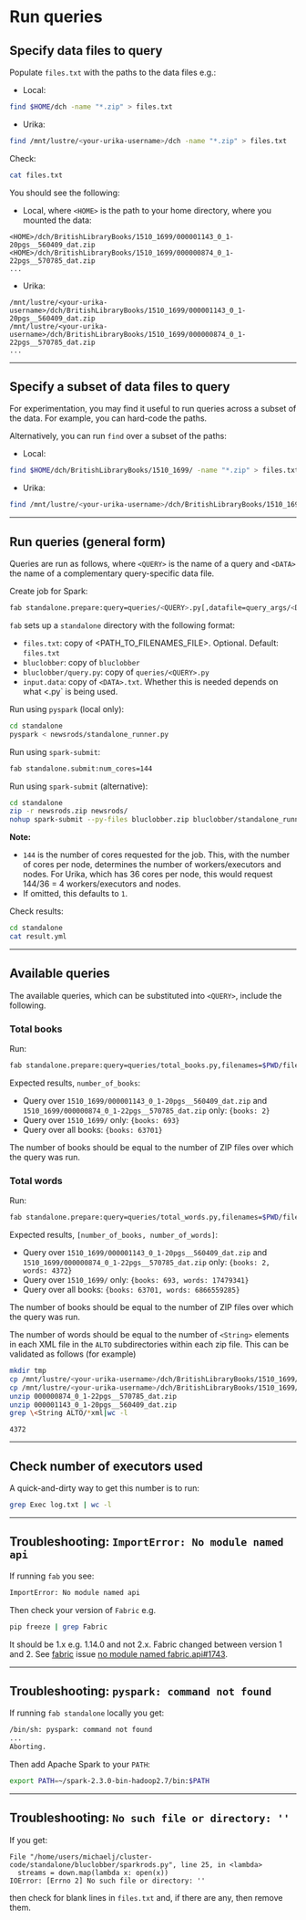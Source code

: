 # Run queries

## Specify data files to query

Populate `files.txt` with the paths to the data files e.g.:

* Local:

```bash
find $HOME/dch -name "*.zip" > files.txt
```

* Urika:

```bash
find /mnt/lustre/<your-urika-username>/dch -name "*.zip" > files.txt
```

Check:

```bash
cat files.txt
```

You should see the following:

* Local, where `<HOME>` is the path to your home directory, where you mounted the data:

```
<HOME>/dch/BritishLibraryBooks/1510_1699/000001143_0_1-20pgs__560409_dat.zip
<HOME>/dch/BritishLibraryBooks/1510_1699/000000874_0_1-22pgs__570785_dat.zip
...
```

* Urika:

```
/mnt/lustre/<your-urika-username>/dch/BritishLibraryBooks/1510_1699/000001143_0_1-20pgs__560409_dat.zip
/mnt/lustre/<your-urika-username>/dch/BritishLibraryBooks/1510_1699/000000874_0_1-22pgs__570785_dat.zip
...
```

---

## Specify a subset of data files to query

For experimentation, you may find it useful to run queries across a subset of the data. For example, you can hard-code the paths.

Alternatively, you can run `find` over a subset of the paths:

* Local:

```bash
find $HOME/dch/BritishLibraryBooks/1510_1699/ -name "*.zip" > files.txt
```

* Urika:

```bash
find /mnt/lustre/<your-urika-username>/dch/BritishLibraryBooks/1510_1699/ -name "*.zip" > files.txt
```

---

## Run queries (general form)

Queries are run as follows, where `<QUERY>` is the name of a query and `<DATA>` the name of a complementary query-specific data file.

Create job for Spark:

```bash
fab standalone.prepare:query=queries/<QUERY>.py[,datafile=query_args/<DATA>.txt][,filenames=<PATH_TO_FILENAMES_FILE>]
```

`fab` sets up a `standalone` directory with the following format:

* `files.txt`: copy of <PATH_TO_FILENAMES_FILE>. Optional. Default: `files.txt`
* `bluclobber`: copy of `bluclobber`
* `bluclobber/query.py`: copy of `queries/<QUERY>.py`
* `input.data`: copy of `<DATA>.txt`. Whether this is needed depends on what <<QUERY>.py` is being used.

Run using `pyspark` (local only):

```bash
cd standalone
pyspark < newsrods/standalone_runner.py
```

Run using `spark-submit`:

```bash
fab standalone.submit:num_cores=144
```

Run using `spark-submit` (alternative):

```bash
cd standalone
zip -r newsrods.zip newsrods/
nohup spark-submit --py-files bluclobber.zip bluclobber/standalone_runner.py 144 > log.txt &
```

**Note:**

* `144` is the number of cores requested for the job. This, with the number of cores per node, determines the number of workers/executors and nodes. For Urika, which has 36 cores per node, this would request 144/36 = 4 workers/executors and nodes.
* If omitted, this defaults to `1`.

Check results:

```bash
cd standalone
cat result.yml 
```

---

## Available queries

The available queries, which can be substituted into `<QUERY>`, include the following.

### Total books

Run:

```bash
fab standalone.prepare:query=queries/total_books.py,filenames=$PWD/files.txt standalone.submit:num_cores=144
```

Expected results, `number_of_books`:

* Query over `1510_1699/000001143_0_1-20pgs__560409_dat.zip` and `1510_1699/000000874_0_1-22pgs__570785_dat.zip` only: `{books: 2}`
* Query over `1510_1699/` only:  `{books: 693}`
* Query over all books: `{books: 63701}`

The number of books should be equal to the number of ZIP files over which the query was run.

### Total words

Run:

```bash
fab standalone.prepare:query=queries/total_words.py,filenames=$PWD/files.txt standalone.submit:num_cores=144
```

Expected results, `[number_of_books, number_of_words]`:

* Query over `1510_1699/000001143_0_1-20pgs__560409_dat.zip` and `1510_1699/000000874_0_1-22pgs__570785_dat.zip` only: `{books: 2, words: 4372}`
* Query over `1510_1699/` only: `{books: 693, words: 17479341}`
* Query over all books: `{books: 63701, words: 6866559285}`

The number of books should be equal to the number of ZIP files over which the query was run.

The number of words should be equal to the number of `<String>` elements in each XML file in the `ALTO` subdirectories within each zip file. This can be validated as follows (for example)

```bash
mkdir tmp
cp /mnt/lustre/<your-urika-username>/dch/BritishLibraryBooks/1510_1699/000001143_0_1-20pgs__560409_dat.zip .
cp /mnt/lustre/<your-urika-username>/dch/BritishLibraryBooks/1510_1699/000000874_0_1-22pgs__570785_dat.zip .
unzip 000000874_0_1-22pgs__570785_dat.zip
unzip 000001143_0_1-20pgs__560409_dat.zip
grep \<String ALTO/*xml|wc -l
```
```
4372
```

---

## Check number of executors used

A quick-and-dirty way to get this number is to run:

```bash
grep Exec log.txt | wc -l
```

---

## Troubleshooting: `ImportError: No module named api`

If running `fab` you see:

```bash
ImportError: No module named api
```

Then check your version of `Fabric` e.g.

```bash
pip freeze | grep Fabric
```

It should be 1.x e.g. 1.14.0 and not 2.x. Fabric changed between version 1 and 2. See [fabric](https://github.com/fabric/fabric/issues/1743) issue [no module named fabric.api#1743](https://github.com/fabric/fabric/issues/1743).

---

## Troubleshooting: `pyspark: command not found`

If running `fab standalone` locally you get:

```bash
/bin/sh: pyspark: command not found
...
Aborting.
```

Then add Apache Spark to your `PATH`:

```bash
export PATH=~/spark-2.3.0-bin-hadoop2.7/bin:$PATH
```

---

## Troubleshooting: `No such file or directory: ''`

If you get:

```
File "/home/users/michaelj/cluster-code/standalone/bluclobber/sparkrods.py", line 25, in <lambda>
  streams = down.map(lambda x: open(x))
IOError: [Errno 2] No such file or directory: ''
```

then check for blank lines in `files.txt` and, if there are any, then remove them.
